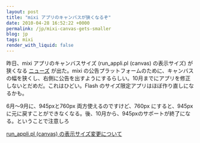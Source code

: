 ```yaml
---
layout: post
title: "mixi アプリのキャンバスが狭くなるぞ"
date: 2010-04-28 16:52:22 +0000
permalink: /jp/mixi-canvas-gets-smaller
blog: jp
tags: mixi
render_with_liquid: false
---
```


<!-- textlint-disable rousseau -->

昨日、mixi アプリのキャンバスサイズ (run_appli.pl (canvas) の表示サイズ) が狭くなる
[ニューズ](http://developer.mixi.co.jp/news/2010042702) が出た。mixi
の公告プラットフォームのために、キャンバスの幅を狭くし、右側に公告を出すようにするらしい。10月までにアプリを修正しないとだめだ。これはひどい。Flash
のサイズ限定アプリはほぼ作り直しになるかも。

6月～9月に、945pxと760px 両方使えるのですけど、760px にすると、945px
に元に戻すことができなくなる。後、10月から、945pxのサポートが終了になる。ということで注意しろ

[run_appli.pl (canvas)
の表示サイズ変更について](http://developer.mixi.co.jp/appli/pc/lets_enjoy_making_mixiapp/adjust_iframe/change_iframe_size)

<!-- textlint-enable rousseau -->

